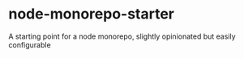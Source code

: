 # node-monorepo-starter
A starting point for a node monorepo, slightly opinionated but easily configurable 

